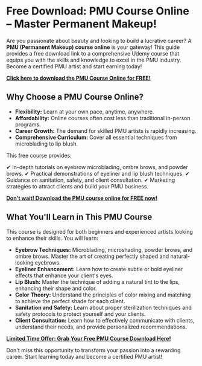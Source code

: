 # Free Download: PMU Course Online – Master Permanent Makeup!

Are you passionate about beauty and looking to build a lucrative career? A **PMU (Permanent Makeup) course online** is your gateway! This guide provides a free download link to a comprehensive Udemy course that equips you with the skills and knowledge to excel in the PMU industry. Become a certified PMU artist and start earning today!

[**Click here to download the PMU Course Online for FREE!**](https://udemywork.com/pmu-course-online)

## Why Choose a PMU Course Online?

*   **Flexibility:** Learn at your own pace, anytime, anywhere.
*   **Affordability:** Online courses often cost less than traditional in-person programs.
*   **Career Growth:** The demand for skilled PMU artists is rapidly increasing.
*   **Comprehensive Curriculum:** Cover all essential techniques from microblading to lip blush.

This free course provides:

✔ In-depth tutorials on eyebrow microblading, ombre brows, and powder brows.
✔ Practical demonstrations of eyeliner and lip blush techniques.
✔ Guidance on sanitation, safety, and client consultation.
✔ Marketing strategies to attract clients and build your PMU business.

[**Don't wait! Download the PMU course online for FREE now!**](https://udemywork.com/pmu-course-online)

## What You'll Learn in This PMU Course

This course is designed for both beginners and experienced artists looking to enhance their skills. You will learn:

*   **Eyebrow Techniques:** Microblading, microshading, powder brows, and ombre brows. Master the art of creating perfectly shaped and natural-looking eyebrows.
*   **Eyeliner Enhancement:** Learn how to create subtle or bold eyeliner effects that enhance your client's eyes.
*   **Lip Blush:** Master the technique of adding a natural tint to the lips, enhancing their shape and color.
*   **Color Theory:** Understand the principles of color mixing and matching to achieve the perfect shade for each client.
*   **Sanitation and Safety:** Learn about proper sterilization techniques and safety protocols to protect yourself and your clients.
*   **Client Consultation:** Learn how to effectively communicate with clients, understand their needs, and provide personalized recommendations.

[**Limited Time Offer: Grab Your Free PMU Course Download Here!**](https://udemywork.com/pmu-course-online)

Don't miss this opportunity to transform your passion into a rewarding career. Start learning today and become a certified PMU artist!
